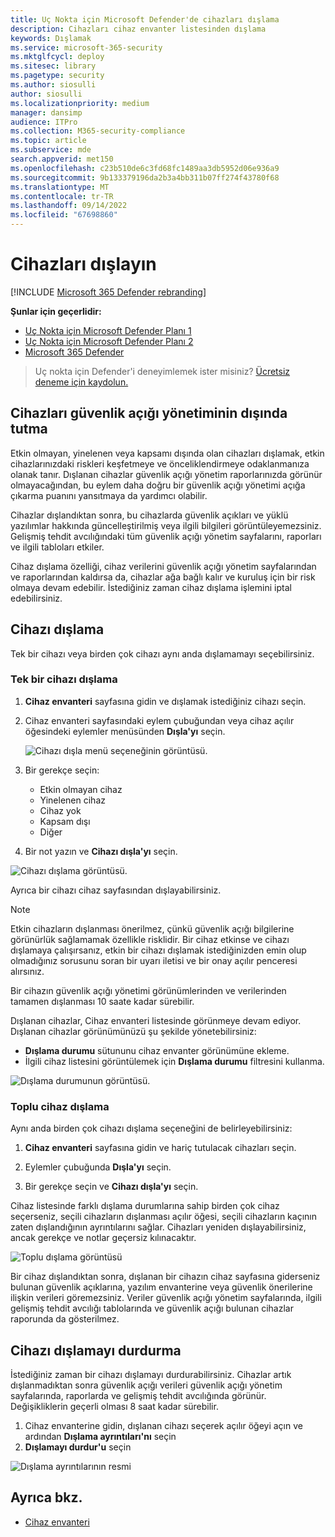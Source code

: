 ```yaml
---
title: Uç Nokta için Microsoft Defender'de cihazları dışlama
description: Cihazları cihaz envanter listesinden dışlama
keywords: Dışlamak
ms.service: microsoft-365-security
ms.mktglfcycl: deploy
ms.sitesec: library
ms.pagetype: security
ms.author: siosulli
author: siosulli
ms.localizationpriority: medium
manager: dansimp
audience: ITPro
ms.collection: M365-security-compliance
ms.topic: article
ms.subservice: mde
search.appverid: met150
ms.openlocfilehash: c23b510de6c3fd68fc1489aa3db5952d06e936a9
ms.sourcegitcommit: 9b133379196da2b3a4bb311b07ff274f43780f68
ms.translationtype: MT
ms.contentlocale: tr-TR
ms.lasthandoff: 09/14/2022
ms.locfileid: "67698860"
---
```

# <a name="exclude-devices"></a>Cihazları dışlayın

[!INCLUDE [Microsoft 365 Defender rebranding](../../includes/microsoft-defender.md)]

**Şunlar için geçerlidir:**

- [Uç Nokta için Microsoft Defender Planı 1](https://go.microsoft.com/fwlink/p/?linkid=2154037)
- [Uç Nokta için Microsoft Defender Planı 2](https://go.microsoft.com/fwlink/p/?linkid=2154037)
- [Microsoft 365 Defender](https://go.microsoft.com/fwlink/?linkid=2118804)

> Uç nokta için Defender'i deneyimlemek ister misiniz? [Ücretsiz deneme için kaydolun.](https://signup.microsoft.com/create-account/signup?products=7f379fee-c4f9-4278-b0a1-e4c8c2fcdf7e&ru=https://aka.ms/MDEp2OpenTrial?ocid=docs-wdatp-respondmachine-abovefoldlink)

## <a name="exclude-devices-from-vulnerability-management"></a>Cihazları güvenlik açığı yönetiminin dışında tutma

Etkin olmayan, yinelenen veya kapsamı dışında olan cihazları dışlamak, etkin cihazlarınızdaki riskleri keşfetmeye ve önceliklendirmeye odaklanmanıza olanak tanır. Dışlanan cihazlar güvenlik açığı yönetim raporlarınızda görünür olmayacağından, bu eylem daha doğru bir güvenlik açığı yönetimi açığa çıkarma puanını yansıtmaya da yardımcı olabilir.

Cihazlar dışlandıktan sonra, bu cihazlarda güvenlik açıkları ve yüklü yazılımlar hakkında güncelleştirilmiş veya ilgili bilgileri görüntüleyemezsiniz. Gelişmiş tehdit avcılığındaki tüm güvenlik açığı yönetim sayfalarını, raporları ve ilgili tabloları etkiler.

Cihaz dışlama özelliği, cihaz verilerini güvenlik açığı yönetim sayfalarından ve raporlarından kaldırsa da, cihazlar ağa bağlı kalır ve kuruluş için bir risk olmaya devam edebilir. İstediğiniz zaman cihaz dışlama işlemini iptal edebilirsiniz.

## <a name="how-to-exclude-a-device"></a>Cihazı dışlama

Tek bir cihazı veya birden çok cihazı aynı anda dışlamamayı seçebilirsiniz.

### <a name="exclude-a-single-device"></a>Tek bir cihazı dışlama

1. **Cihaz envanteri** sayfasına gidin ve dışlamak istediğiniz cihazı seçin.
2. Cihaz envanteri sayfasındaki eylem çubuğundan veya cihaz açılır öğesindeki eylemler menüsünden **Dışla'yı** seçin.

   ![Cihazı dışla menü seçeneğinin görüntüsü.](images/exclude-devices-menu.png)

3. Bir gerekçe seçin:

    - Etkin olmayan cihaz
    - Yinelenen cihaz
    - Cihaz yok
    - Kapsam dışı
    - Diğer

4. Bir not yazın ve **Cihazı dışla'yı** seçin.

![Cihazı dışlama görüntüsü.](images/exclude-device.png)

Ayrıca bir cihazı cihaz sayfasından dışlayabilirsiniz.

> [!NOTE]
> Etkin cihazların dışlanması önerilmez, çünkü güvenlik açığı bilgilerine görünürlük sağlamamak özellikle risklidir. Bir cihaz etkinse ve cihazı dışlamaya çalışırsanız, etkin bir cihazı dışlamak istediğinizden emin olup olmadığınız sorusunu soran bir uyarı iletisi ve bir onay açılır penceresi alırsınız.

Bir cihazın güvenlik açığı yönetimi görünümlerinden ve verilerinden tamamen dışlanması 10 saate kadar sürebilir.

Dışlanan cihazlar, Cihaz envanteri listesinde görünmeye devam ediyor. Dışlanan cihazlar görünümünüzü şu şekilde yönetebilirsiniz:

- **Dışlama durumu** sütununu cihaz envanter görünümüne ekleme.
- İlgili cihaz listesini görüntülemek için **Dışlama durumu** filtresini kullanma.

![Dışlama durumunun görüntüsü.](images/exclusion-state.png)

### <a name="bulk-device-exclusion"></a>Toplu cihaz dışlama

Aynı anda birden çok cihazı dışlama seçeneğini de belirleyebilirsiniz:

1. **Cihaz envanteri** sayfasına gidin ve hariç tutulacak cihazları seçin.

2. Eylemler çubuğunda **Dışla'yı** seçin.

3. Bir gerekçe seçin ve **Cihazı dışla'yı** seçin.

Cihaz listesinde farklı dışlama durumlarına sahip birden çok cihaz seçerseniz, seçili cihazların dışlanması açılır öğesi, seçili cihazların kaçının zaten dışlandığının ayrıntılarını sağlar. Cihazları yeniden dışlayabilirsiniz, ancak gerekçe ve notlar geçersiz kılınacaktır.

![Toplu dışlama görüntüsü](images/exclude-device-bulk.png)

Bir cihaz dışlandıktan sonra, dışlanan bir cihazın cihaz sayfasına giderseniz bulunan güvenlik açıklarına, yazılım envanterine veya güvenlik önerilerine ilişkin verileri göremezsiniz. Veriler güvenlik açığı yönetim sayfalarında, ilgili gelişmiş tehdit avcılığı tablolarında ve güvenlik açığı bulunan cihazlar raporunda da gösterilmez.

## <a name="stop-excluding-a-device"></a>Cihazı dışlamayı durdurma

İstediğiniz zaman bir cihazı dışlamayı durdurabilirsiniz. Cihazlar artık dışlanmadıktan sonra güvenlik açığı verileri güvenlik açığı yönetim sayfalarında, raporlarda ve gelişmiş tehdit avcılığında görünür. Değişikliklerin geçerli olması 8 saat kadar sürebilir.

1. Cihaz envanterine gidin, dışlanan cihazı seçerek açılır öğeyi açın ve ardından **Dışlama ayrıntıları'nı** seçin
2. **Dışlamayı durdur'u** seçin

![Dışlama ayrıntılarının resmi](images/exclusion-details.png)

## <a name="see-also"></a>Ayrıca bkz.

- [Cihaz envanteri](machines-view-overview.md)

